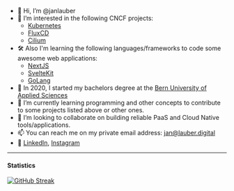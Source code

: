 - 👋 Hi, I’m @janlauber
- 👀 I’m interested in the following CNCF projects:
    - [Kubernetes](https://github.com/kubernetes/kubernetes)
    - [FluxCD](https://github.com/fluxcd/flux)
    - [Cilium](https://github.com/cilium/cilium)
- 🛠️ Also I'm learning the following languages/frameworks to code some awesome web applications:
    - [NextJS](https://nextjs.org)
    - [SvelteKit](https://kit.svelte.dev)
    - [GoLang](https://go.dev)
- 📖 In 2020, I started my bachelors degree at the [Bern University of Applied Sciences](https://bfh.ch)
- 🌱 I’m currently learning programming and other concepts to contribute to some projects listed above or other ones.
- 💞️ I’m looking to collaborate on building reliable PaaS and Cloud Native tools/applications.
- 📫 You can reach me on my private email address: jan@lauber.digital
- 📇 [LinkedIn](https://www.linkedin.com/in/jan-lauber/), [Instagram](https://www.instagram.com/jaenu.lauber/)
<hr>

#### Statistics

[![GitHub Streak](https://streak-stats.demolab.com?user=janlauber&theme=prussian&hide_border=true&border_radius=10)](https://git.io/streak-stats)

